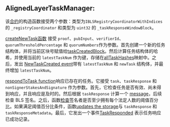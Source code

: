  ## AlignedLayerTaskManager: 

该[合约](https://github.com/yetanotherco/aligned_layer_testnet/blob/main/contracts/src/AlignedLayerTaskManager.sol)的构造函数接受两个参数：类型为`IBLSRegistryCoordinatorWithIndices` 的 `_registryCoordinator` 和类型为 `uint32` 的 `_taskResponseWindowBlock`。

[createNewTask函数](https://github.com/yetanotherco/aligned_layer_testnet/blob/main/contracts/src/AlignedLayerTaskManager.sol#L83) 接受 `proof`、`pubInput`、`verifierId`、`quorumThresholdPercentage` 和 `quorumNumbers`作为参数。首先创建一个新的任务结构体，并将当前区块号赋值给[taskCreatedBlock]( https://github.com/yetanotherco/aligned_layer_testnet/blob/main/contracts/src/AlignedLayerTaskManager.sol#L95)。然后计算任务结构体的哈希，并使用当前的 `latestTaskNum` 作为键，存储在[allTaskHashes]( https://github.com/yetanotherco/aligned_layer_testnet/blob/main/contracts/src/AlignedLayerTaskManager.sol#L100)映射中。之后，发出 [NewTaskCreated event](https://github.com/yetanotherco/aligned_layer_testnet/blob/main/contracts/src/AlignedLayerTaskManager.sol#L101)带有 `latestTaskNum` 和 `newTask` 结构体，并最终增加 `latestTaskNum`。

[respondToTask function](https://github.com/yetanotherco/aligned_layer_testnet/blob/main/contracts/src/AlignedLayerTaskManager.sol#L106)响应已存在的任务。它接受 `task`、`taskResponse` 和 `nonSignerStakesAndSignature` 作为参数。首先，它检查任务是否有效、尚未得到响应，并且响应是及时的。然后根据 `taskResponse` 计算一个 [message](https://github.com/yetanotherco/aligned_layer_testnet/blob/main/contracts/src/AlignedLayerTaskManager.sol#L134)，后续检查 BLS 签名。之后，函数[检查](https://github.com/yetanotherco/aligned_layer_testnet/blob/main/contracts/src/AlignedLayerTaskManager.sol#L148)签名者是否至少拥有每个法定人数的阈值百分比。如果满足阈值百分比条件，函数[updates the storage](https://github.com/yetanotherco/aligned_layer_testnet/blob/main/contracts/src/AlignedLayerTaskManager.sol#L165)与 `taskResponse` 和 `taskResponseMetadata`。最后，它发出一个事件[TaskResponded](https://github.com/yetanotherco/aligned_layer_testnet/blob/main/contracts/src/AlignedLayerTaskManager.sol#L170) 表示任务响应已成功记录。


